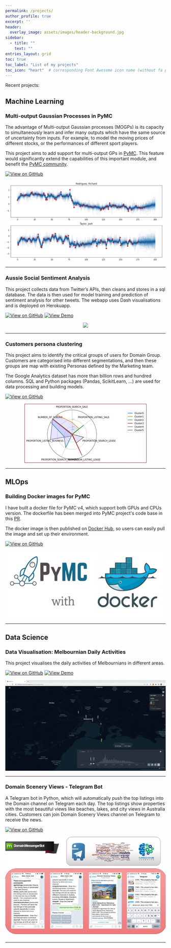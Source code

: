 ```yaml
---
permalink: /projects/
author_profile: true
excerpt: ''
header:
  overlay_image: assets/images/header-background.jpg
sidebar:
  - title: ""
    text: ""
entries_layout: grid
toc: true
toc_label: "List of my projects"
toc_icon: "heart"  # corresponding Font Awesome icon name (without fa prefix)
---
```


Recent projects:


## Machine Learning

### Multi-output Gaussian Processes in PyMC 

The advantage of Multi-output Gaussian processes (MOGPs) is its capacity to simultaneously learn and infer many outputs which have the same source of uncertainty from inputs. For example, to model the moving prices of different stocks, or the performances of different sport players.

This project aims to add support for multi-output GPs in [PyMC](https://docs.pymc.io/en/stable/api/gp.html). This feature would significantly extend the capabilities of this important module, and benefit the [PyMC community](https://discourse.pymc.io/).

[![View on GitHub](https://img.shields.io/badge/GitHub-View_on_GitHub-blue?logo=GitHub)](https://github.com/danhphan/gp_experiments)

<center><img src="../assets/projects/pymc_mogp.JPG"/></center>

---

### Aussie Social Sentiment Analysis

This project collects data from Twitter’s APIs, then cleans and stores in a sql database. The data is then used for model training and prediction of sentiment analysis for other tweets. The webapp uses Dash visualisations and is deployed on Herokuapp.

[![View on GitHub](https://img.shields.io/badge/GitHub-View_on_GitHub-blue?logo=GitHub)](https://github.com/danhphan/aussie-sentiment)
[![View Demo](https://img.shields.io/badge/%E2%86%91_Deploy_to-Heroku-7056bf.svg?style=flat)](https://aussie-sentiments.herokuapp.com)

<center><img src="../assets/projects/aussie_sentiment_analysis.gif"/></center>

---

### Customers persona clustering

This project aims to identify the critical groups of users for Domain Group. Customers are categorised into different segmentations, and then these groups are map with existing Personas defined by the Marketing team.

The Google Analytics dataset has more than billion rows and hundred columns. SQL and Python packages (Pandas, ScikitLearn, ...) are used for data processing and building models.

[![View on GitHub](https://img.shields.io/badge/GitHub-View_on_GitHub-blue?logo=GitHub)](https://github.com/danhphan/Statistical-Learning)

<center><img src="../assets/projects/domain_customer_clusters.jpg"/></center>

---

## MLOps

### Building Docker images for PyMC

I have built a docker file for PyMC v4, which support both GPUs and CPUs version. The dockerfile has been merged into PyMC project's code base in this [PR](https://github.com/pymc-devs/pymc/pull/5881).

The docker image is then published on [Docker Hub](https://hub.docker.com/r/pymc/pymc/tags), so users can easily pull the image and set up their environment.

[![View on GitHub](https://img.shields.io/badge/GitHub-View_on_GitHub-blue?logo=GitHub)](https://github.com/danhphan/pymc-docker)

<center><img src="../assets/projects/pymc_docker.JPG"/></center>

---

## Data Science

### Data Visualisation: Melbournian Daily Activities

This project visualises the daily activities of Melbournians in different areas.

[![View on GitHub](https://img.shields.io/badge/GitHub-View_on_GitHub-blue?logo=GitHub)](https://github.com/danhphan/melburnian-daily-activities)
[![View Demo](https://img.shields.io/badge/%E2%86%91_Deploy_to-Heroku-7056bf.svg?style=flat)](https://melbourn-city.herokuapp.com/static/activities.html)

<center><img src="../assets/projects/Melbourne_activities_1min.gif"/></center>

---

### Domain Scenery Views - Telegram Bot

A Telegram bot in Python, which will automatically push the top listings into the Domain channel on Telegram each day. The top listings show properties with the most beautiful views like beaches, lakes, and city views in Australia cities. Customers can join Domain Scenery Views channel on Telegram to receive the news.

[![View on GitHub](https://img.shields.io/badge/GitHub-View_on_GitHub-blue?logo=GitHub)](https://github.com/danhphan/Statistical-Learning)

<center><img src="../assets/projects/domain_tegegram_bot.jpg"/></center>

---